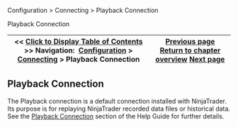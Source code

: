 ﻿


Configuration \> Connecting \> Playback Connection






















Playback Connection







| \<\< [Click to Display Table of Contents](playback_connecting_connection.md) \>\> **Navigation:**     [Configuration](configuration-1.md) \> [Connecting](connecting-1.md) \> Playback Connection | [Previous page](trading-mode-1.md) [Return to chapter overview](connecting-1.md) [Next page](multi-provider-connections-1.md) |
| --- | --- |











## Playback Connection


The Playback connection is a default connection installed with NinjaTrader. Its purpose is for replaying NinjaTrader recorded data files or historical data. See the [Playback Connection](playback_connection-1.md) section of the Help Guide for further details.








